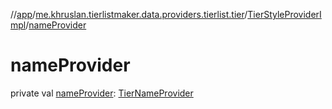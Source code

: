 //[app](../../../index.md)/[me.khruslan.tierlistmaker.data.providers.tierlist.tier](../index.md)/[TierStyleProviderImpl](index.md)/[nameProvider](name-provider.md)

# nameProvider

private val [nameProvider](name-provider.md): [TierNameProvider](../-tier-name-provider/index.md)
